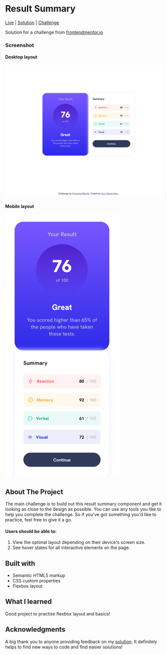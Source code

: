 # Result Summary

[Live]() | [Solution]() | [Challenge](https://www.frontendmentor.io/challenges/results-summary-component-CE_K6s0maV)

Solution for a challenge from [frontendmentor.io](https://www.frontendmentor.io/)

### Screenshot

#### Desktop layout

![desktop layout](images/screenshots/desktop.png)

#### Mobile layout

![mobile layout](images/screenshots/mobile.png)

## About The Project

The main challenge is to build out this result summary component and get it looking as close to the design as possible. You can use any tools you like to help you complete the challenge. So if you've got something you'd like to practice, feel free to give it a go.

#### Users should be able to:

1. View the optimal layout depending on their device's screen size.
2. See hover states for all interactive elements on the page.

## Built with

- Semantic HTML5 markup
- CSS custom properties
- Flexbox layout

## What I learned

Good project to practise flexbox layout and basics!

## Acknowledgments

A big thank you to anyone providing feedback on my [solution](""). It definitely helps to find new ways to code and find easier solutions!
